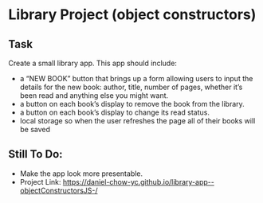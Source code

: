 # Library Project (object constructors)

## Task
Create a small library app. This app should include:

- a “NEW BOOK” button that brings up a form allowing users to input the details for the new book: author, title, number of pages, whether it’s been read and anything else you might want.
- a button on each book’s display to remove the book from the library. 
- a button on each book’s display to change its read status. 
- local storage so when the user refreshes the page all of their books will be saved

## Still To Do:
- Make the app look more presentable. 
- Project Link: https://daniel-chow-yc.github.io/library-app--objectConstructorsJS-/